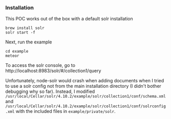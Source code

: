 ### Installation

This POC works out of the box with a default solr installation

```
brew install solr
solr start -f
```

Next, run the example

```
cd example
meteor
```

To access the solr console, go to http://localhost:8983/solr/#/collection1/query

Unfortunately, node-solr would crash when adding documents when I tried to use
a solr config not from the main installation directory (I didn't bother debugging why so far). Instead, I modified `/usr/local/Cellar/solr/4.10.2/example/solr/collection1/conf/schema.xml` and `/usr/local/Cellar/solr/4.10.2/example/solr/collection1/conf/solrconfig.xml` with the included files in `example/private/solr`.